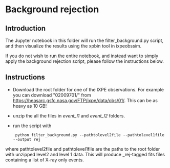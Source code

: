 # Background rejection

Introduction
------------

The Jupyter notebook in this folder will run the filter_background.py script, and then visualize the results using the xpbin tool in ixpeobssim. 

If you do not wish to run the entire notebook, and instead want to simply apply the background rejection script, please follow the instructions below. 

Instructions
------------

- Download the root folder for one of the IXPE observations. For example you can download "02009701/" from https://heasarc.gsfc.nasa.gov/FTP/ixpe/data/obs/01/. This can be as heavy as 10 GB!

- unzip the all the files in *event_l1* and *event_l2* folders.
- run the script with

       python filter_background.py --pathtolevel2file --pathtolevel1file --output rej
  
where pathtolevel2file and pathtolevel1file are the paths to the root folder with unzipped level2 and level 1 data. This will produce _rej-tagged fits files containing a list of X-ray only events.



    
